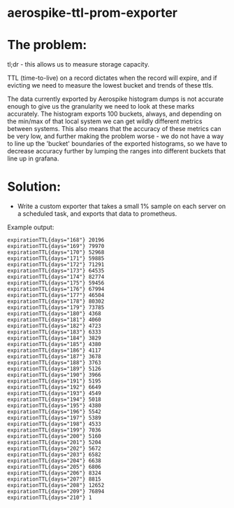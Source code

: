 # aerospike-ttl-prom-exporter

# The problem:
tl;dr - this allows us to measure storage capacity.

TTL (time-to-live) on a record dictates when the record will expire, and if evicting we need to measure the lowest bucket and trends of these ttls.

The data currently exported by Aerospike histogram dumps is not accurate enough to give us the granularity we need to look at these marks accurately. The histogram exports 100 buckets, always, and depending on the min/max of that local system we can get wildly different metrics between systems. This also means that the accuracy of these metrics can be very low, and further making the problem worse - we do not have a way to line up the 'bucket' boundaries of the exported histograms, so we have to decrease accuracy further by lumping the ranges into different buckets that line up in grafana.

# Solution:
* Write a custom exporter that takes a small 1% sample on each server on a scheduled task, and exports that data to prometheus.


Example output:
```
expirationTTL{days="168"} 20196
expirationTTL{days="169"} 79970
expirationTTL{days="170"} 52968
expirationTTL{days="171"} 59885
expirationTTL{days="172"} 71291
expirationTTL{days="173"} 64535
expirationTTL{days="174"} 82774
expirationTTL{days="175"} 59456
expirationTTL{days="176"} 67994
expirationTTL{days="177"} 46504
expirationTTL{days="178"} 80302
expirationTTL{days="179"} 73785
expirationTTL{days="180"} 4368
expirationTTL{days="181"} 4060
expirationTTL{days="182"} 4723
expirationTTL{days="183"} 6333
expirationTTL{days="184"} 3829
expirationTTL{days="185"} 4380
expirationTTL{days="186"} 4117
expirationTTL{days="187"} 3678
expirationTTL{days="188"} 3763
expirationTTL{days="189"} 5126
expirationTTL{days="190"} 3966
expirationTTL{days="191"} 5195
expirationTTL{days="192"} 6649
expirationTTL{days="193"} 4549
expirationTTL{days="194"} 5018
expirationTTL{days="195"} 4380
expirationTTL{days="196"} 5542
expirationTTL{days="197"} 5389
expirationTTL{days="198"} 4533
expirationTTL{days="199"} 7036
expirationTTL{days="200"} 5160
expirationTTL{days="201"} 5204
expirationTTL{days="202"} 5672
expirationTTL{days="203"} 6582
expirationTTL{days="204"} 6638
expirationTTL{days="205"} 6806
expirationTTL{days="206"} 8324
expirationTTL{days="207"} 8815
expirationTTL{days="208"} 12652
expirationTTL{days="209"} 76894
expirationTTL{days="210"} 1
```
